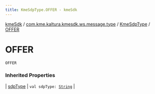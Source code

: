 ```yaml
---
title: KmeSdpType.OFFER - kmeSdk
---
```


[kmeSdk](../../index.html) / [com.kme.kaltura.kmesdk.ws.message.type](../index.html) / [KmeSdpType](index.html) / [OFFER](./-o-f-f-e-r.html)

# OFFER

`OFFER`

### Inherited Properties

| [sdpType](sdp-type.html) | `val sdpType: `[`String`](https://kotlinlang.org/api/latest/jvm/stdlib/kotlin/-string/index.html) |

